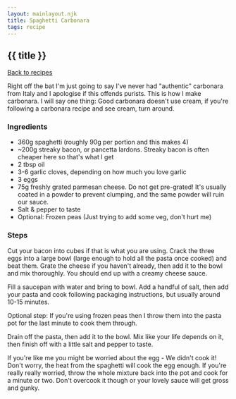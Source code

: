 ```yaml
---
layout: mainlayout.njk
title: Spaghetti Carbonara
tags: recipe
---
```


## {{ title }}

[Back to recipes](/recipes)

Right off the bat I'm just going to say I've never had "authentic" carbonara from Italy and I apologise if this offends purists. This is how I make carbonara. I will say one thing: Good carbonara doesn't use cream, if you're following a carbonara recipe and see cream, turn around.

### Ingredients
- 360g spaghetti (roughly 90g per portion and this makes 4)
- ~200g streaky bacon, or pancetta lardons. Streaky bacon is often cheaper here so that's what I get
- 2 tbsp oil
- 3-6 garlic cloves, depending on how much you love garlic
- 3 eggs
- 75g freshly grated parmesan cheese. Do not get pre-grated! It's usually coated in a powder to prevent clumping, and the same powder will ruin our sauce.
- Salt & pepper to taste
- Optional: Frozen peas (Just trying to add some veg, don't hurt me)

### Steps
Cut your bacon into cubes if that is what you are using. Crack the three eggs into a large bowl (large enough to hold all the pasta once cooked) and beat them. Grate the cheese if you haven't already, then add it to the bowl and mix thoroughly. You should end up with a creamy cheese sauce.

Fill a saucepan with water and bring to bowl. Add a handful of salt, then add your pasta and cook following packaging instructions, but usually around 10-15 minutes.

Optional step: If you're using frozen peas then I throw them into the pasta pot for the last minute to cook them through.

Drain off the pasta, then add it to the bowl. Mix like your life depends on it, then finish off with a little salt and pepper to taste.

If you're like me you might be worried about the egg - We didn't cook it! Don't worry, the heat from the spaghetti will cook the egg enough. If you're really really worried, throw the whole mixture back into the pot and cook for a minute or two. Don't overcook it though or your lovely sauce will get gross and gunky.